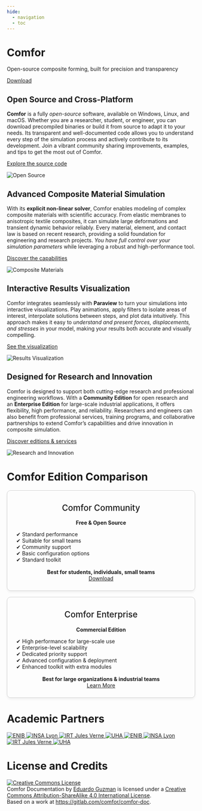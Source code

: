 ```yaml
---
hide:
  - navigation
  - toc
---
```


<div class="hero">
  <div class="hero-content">
    <h1>Comfor</h1>
    <p>Open-source composite forming, built for precision and transparency</p>
    <a href="overview/download/" class="md-button md-button--primary">Download</a>
  </div>
</div>

<div class="feature feature-right">
  <div class="feature-content">
    <h2>Open Source and Cross-Platform</h2>
    <p><strong>Comfor</strong> is a fully <em>open-source</em> software, available on Windows, Linux, and macOS. Whether you are a researcher, student, or engineer, you can download precompiled binaries or build it from source to adapt it to your needs. Its transparent and well-documented code allows you to understand every step of the simulation process and actively contribute to its development. Join a vibrant community sharing improvements, examples, and tips to get the most out of Comfor.</p>
    <p><a href="https://gitlab.com/innovamics/comfor" class="md-button">Explore the source code</a></p>
  </div>
  <div class="feature-image">
    <img src="assets/img/filter_vtk.gif" alt="Open Source">
  </div>
</div>

<div class="feature feature-left">
  <div class="feature-content">
    <h2>Advanced Composite Material Simulation</h2>
    <p>With its <strong>explicit non-linear solver</strong>, Comfor enables modeling of complex composite materials with scientific accuracy. From elastic membranes to anisotropic textile composites, it can simulate large deformations and transient dynamic behavior reliably. Every material, element, and contact law is based on recent research, providing a solid foundation for engineering and research projects. <em>You have full control over your simulation parameters</em> while leveraging a robust and high-performance tool.</p>
    <p><a href="docs/overview/" class="md-button">Discover the capabilities</a></p>
  </div>
  <div class="feature-image">
    <img src="assets/img/filter_vtk.gif" alt="Composite Materials">
  </div>
</div>

<div class="feature feature-right">
  <div class="feature-content">
    <h2>Interactive Results Visualization</h2>
    <p>Comfor integrates seamlessly with <strong>Paraview</strong> to turn your simulations into interactive visualizations. Play animations, apply filters to isolate areas of interest, interpolate solutions between steps, and plot data intuitively. This approach makes it easy to <em>understand and present forces, displacements, and stresses</em> in your model, making your results both accurate and visually compelling.</p>
    <p><a href="docs/postprocessing" class="md-button">See the visualization</a></p>
  </div>
  <div class="feature-image">
    <img src="assets/img/filter_vtk.gif" alt="Results Visualization">
  </div>
</div>

<div class="feature feature-left">
  <div class="feature-content">
    <h2>Designed for Research and Innovation</h2>
    <p>Comfor is designed to support both cutting-edge research and professional engineering workflows. With a <strong>Community Edition</strong> for open research and an <strong>Enterprise Edition</strong> for large-scale industrial applications, it offers flexibility, high performance, and reliability. Researchers and engineers can also benefit from professional services, training programs, and collaborative partnerships to extend Comfor’s capabilities and drive innovation in composite simulation.</p>
    <p><a href="collaborate/industry/" class="md-button">Discover editions & services</a></p>
  </div>
  <div class="feature-image">
    <img src="assets/img/filter_vtk.gif" alt="Research and Innovation">
  </div>
</div>

# Comfor Edition Comparison

<div class="comparatif-container" style="display: flex; flex-wrap: wrap; gap: 1rem; justify-content: center;">

  <div class="edition-card" style="flex: 1; min-width: 250px; border: 1px solid #ccc; border-radius: 10px; padding: 1.5rem; text-align: center; box-shadow: 0 4px 6px rgba(0,0,0,0.05); transition: transform 0.2s;">
    <h2 style="margin-top: 0.5rem; font-size: 1.4rem; font-weight: 500; color: var(--md-default-fg-color);">Comfor Community</h2>
    <p style="font-weight: bold; color: var(--md-default-fg-color--light);">Free & Open Source</p>
    <ul style="list-style: none; padding: 0; text-align: left;">
      <li>✔ Standard performance</li>
      <li>✔ Suitable for small teams</li>
      <li>✔ Community support</li>
      <li>✔ Basic configuration options</li>
      <li>✔ Standard toolkit</li>
    </ul>
    <div style="margin-top: 1rem; font-weight: bold; color: var(--md-default-fg-color--light);">Best for students, individuals, small teams</div>
    <a class="md-button md-raised" href="overview/download/" style="margin-top: 1rem;">Download</a>
  </div>

  <div class="edition-card" style="flex: 1; min-width: 250px; border: 1px solid #ccc; border-radius: 10px; padding: 1.5rem; text-align: center; box-shadow: 0 4px 6px rgba(0,0,0,0.05); transition: transform 0.2s;">
    <h2 style="margin-top: 0.5rem; font-size: 1.4rem; font-weight: 500; color: var(--md-default-fg-color);">Comfor Enterprise</h2>
    <p style="font-weight: bold; color: var(--md-default-fg-color--light);">Commercial Edition</p>
    <ul style="list-style: none; padding: 0; text-align: left;">
      <li>✔ High performance for large-scale use</li>
      <li>✔ Enterprise-level scalability</li>
      <li>✔ Dedicated priority support</li>
      <li>✔ Advanced configuration & deployment</li>
      <li>✔ Enhanced toolkit with extra modules</li>
    </ul>
    <div style="margin-top: 1rem; font-weight: bold; color: var(--md-default-fg-color--light);">Best for large organizations & industrial teams</div>
    <a class="md-button md-raised" href="collaborate/industry/#comfor_enterprise" style="margin-top: 1rem;">Learn More</a>
  </div>

</div>

# Academic Partners

<div class="partner-slider">
  <div class="slide-track">
    <a href="https://www.enib.fr/en_enib/" target="_blank" rel="noopener">
      <img src="assets/img/logo_enib.webp" alt="ENIB">
    </a>
    <a href="https://www.insa-lyon.fr/en" target="_blank" rel="noopener">
      <img src="assets/img/logo_insa_lyon.webp" alt="INSA Lyon">
    </a>
    <a href="https://www.irt-jules-verne.fr/en/irt-jules-verne/" target="_blank" rel="noopener">
      <img src="assets/img/logo_irt.webp" alt="IRT Jules Verne">
    </a>
    <a href="https://www.uha.fr/en/index.html" target="_blank" rel="noopener">
      <img src="assets/img/logo_uha.webp" alt="UHA">
    </a>
    <a href="https://www.enib.fr/en_enib/" target="_blank" rel="noopener">
      <img src="assets/img/logo_enib.webp" alt="ENIB">
    </a>
    <a href="https://www.insa-lyon.fr/en" target="_blank" rel="noopener">
      <img src="assets/img/logo_insa_lyon.webp" alt="INSA Lyon">
    </a>
    <a href="https://www.irt-jules-verne.fr/en/irt-jules-verne/" target="_blank" rel="noopener">
      <img src="assets/img/logo_irt.webp" alt="IRT Jules Verne">
    </a>
    <a href="https://www.uha.fr/en/index.html" target="_blank" rel="noopener">
      <img src="assets/img/logo_uha.webp" alt="UHA">
    </a>
  </div>
</div>

# License and Credits

<a rel="license" href="http://creativecommons.org/licenses/by-sa/4.0/"><img
alt="Creative Commons License" style="border-width:0"
src="https://i.creativecommons.org/l/by-sa/4.0/88x31.png" /></a><br /><span
xmlns:dct="http://purl.org/dc/terms/" property="dct:title">Comfor Documentation</span> by <a xmlns:cc="http://creativecommons.org/ns#"
href="https://egm_foss.gitlab.io/about_me/" property="cc:attributionName"
rel="cc:attributionURL">Eduardo Guzman</a> is licensed under a <a rel="license"
href="http://creativecommons.org/licenses/by-sa/4.0/">Creative Commons Attribution-ShareAlike 4.0 International License</a>.<br />Based on a work at <a
xmlns:dct="http://purl.org/dc/terms/"
href="https://gitlab.com/comfor/comfor-doc"
rel="dct:source">https://gitlab.com/comfor/comfor-doc</a>.
